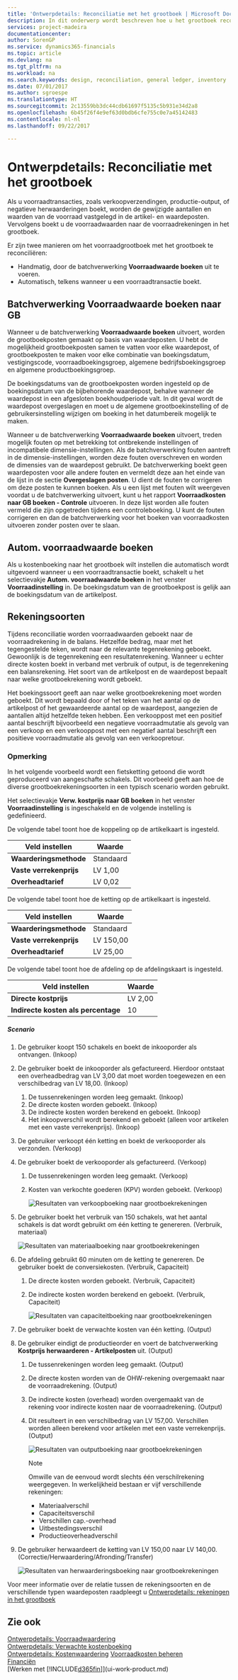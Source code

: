 ```yaml
---
title: 'Ontwerpdetails: Reconciliatie met het grootboek | Microsoft Docs'
description: In dit onderwerp wordt beschreven hoe u het grootboek reconcilieert wanneer u voorraadtransacties, zoals verkoopverzendingen, productie-output of negatieve herwaarderingen, boekt.
services: project-madeira
documentationcenter: 
author: SorenGP
ms.service: dynamics365-financials
ms.topic: article
ms.devlang: na
ms.tgt_pltfrm: na
ms.workload: na
ms.search.keywords: design, reconciliation, general ledger, inventory
ms.date: 07/01/2017
ms.author: sgroespe
ms.translationtype: HT
ms.sourcegitcommit: 2c13559bb3dc44cdb61697f5135c5b931e34d2a8
ms.openlocfilehash: 6b45f26f4e9ef63d0bdb6cfe755c0e7a45142483
ms.contentlocale: nl-nl
ms.lasthandoff: 09/22/2017

---
```

# <a name="design-details-reconciliation-with-the-general-ledger"></a>Ontwerpdetails: Reconciliatie met het grootboek
Als u voorraadtransacties, zoals verkoopverzendingen, productie-output, of negatieve herwaarderingen boekt, worden de gewijzigde aantallen en waarden van de voorraad vastgelegd in de artikel- en waardeposten. Vervolgens boekt u de voorraadwaarden naar de voorraadrekeningen in het grootboek.  

Er zijn twee manieren om het voorraadgrootboek met het grootboek te reconciliëren:  

* Handmatig, door de batchverwerking **Voorraadwaarde boeken** uit te voeren.  
* Automatisch, telkens wanneer u een voorraadtransactie boekt.  

## <a name="post-inventory-cost-to-gl-batch-job"></a>Batchverwerking Voorraadwaarde boeken naar GB  
Wanneer u de batchverwerking **Voorraadwaarde boeken** uitvoert, worden de grootboekposten gemaakt op basis van waardeposten. U hebt de mogelijkheid grootboekposten samen te vatten voor elke waardepost, of grootboekposten te maken voor elke combinatie van boekingsdatum, vestigingscode, voorraadboekingsgroep, algemene bedrijfsboekingsgroep en algemene productboekingsgroep.  

De boekingsdatums van de grootboekposten worden ingesteld op de boekingsdatum van de bijbehorende waardepost, behalve wanneer de waardepost in een afgesloten boekhoudperiode valt. In dit geval wordt de waardepost overgeslagen en moet u de algemene grootboekinstelling of de gebruikersinstelling wijzigen om boeking in het datumbereik mogelijk te maken.  

Wanneer u de batchverwerking **Voorraadwaarde boeken** uitvoert, treden mogelijk fouten op met betrekking tot ontbrekende instellingen of incompatibele dimensie-instellingen. Als de batchverwerking fouten aantreft in de dimensie-instellingen, worden deze fouten overschreven en worden de dimensies van de waardepost gebruikt. De batchverwerking boekt geen waardeposten voor alle andere fouten en vermeldt deze aan het einde van de lijst in de sectie **Overgeslagen posten**. U dient de fouten te corrigeren om deze posten te kunnen boeken. Als u een lijst met fouten wilt weergeven voordat u de batchverwerking uitvoert, kunt u het rapport **Voorraadkosten naar GB boeken - Controle** uitvoeren. In deze lijst worden alle fouten vermeld die zijn opgetreden tijdens een controleboeking. U kunt de fouten corrigeren en dan de batchverwerking voor het boeken van voorraadkosten uitvoeren zonder posten over te slaan.  

## <a name="automatic-cost-posting"></a>Autom. voorraadwaarde boeken  
Als u kostenboeking naar het grootboek wilt instellen die automatisch wordt uitgevoerd wanneer u een voorraadtransactie boekt, schakelt u het selectievakje **Autom. voorraadwaarde boeken** in het venster **Voorraadinstelling** in. De boekingsdatum van de grootboekpost is gelijk aan de boekingsdatum van de artikelpost.  

## <a name="account-types"></a>Rekeningsoorten  
Tijdens reconciliatie worden voorraadwaarden geboekt naar de voorraadrekening in de balans. Hetzelfde bedrag, maar met het tegengestelde teken, wordt naar de relevante tegenrekening geboekt. Gewoonlijk is de tegenrekening een resultatenrekening. Wanneer u echter directe kosten boekt in verband met verbruik of output, is de tegenrekening een balansrekening. Het soort van de artikelpost en de waardepost bepaalt naar welke grootboekrekening wordt geboekt.  

Het boekingssoort geeft aan naar welke grootboekrekening moet worden geboekt. Dit wordt bepaald door of het teken van het aantal op de artikelpost of het gewaardeerde aantal op de waardepost, aangezien de aantallen altijd hetzelfde teken hebben. Een verkooppost met een positief aantal beschrijft bijvoorbeeld een negatieve voorraadmutatie als gevolg van een verkoop en een verkooppost met een negatief aantal beschrijft een positieve voorraadmutatie als gevolg van een verkoopretour.  

### <a name="example"></a>Opmerking  
In het volgende voorbeeld wordt een fietsketting getoond die wordt geproduceerd van aangeschafte schakels. Dit voorbeeld geeft aan hoe de diverse grootboekrekeningsoorten in een typisch scenario worden gebruikt.  

Het selectievakje **Verw. kostprijs naar GB boeken** in het venster **Voorraadinstelling** is ingeschakeld en de volgende instelling is gedefinieerd.  

De volgende tabel toont hoe de koppeling op de artikelkaart is ingesteld.  

|Veld instellen|Waarde|  
|-----------------|-----------|  
|**Waarderingsmethode**|Standaard|  
|**Vaste verrekenprijs**|LV 1,00|  
|**Overheadtarief**|LV 0,02|  

De volgende tabel toont hoe de ketting op de artikelkaart is ingesteld.  

|Veld instellen|Waarde|  
|-----------------|-----------|  
|**Waarderingsmethode**|Standaard|  
|**Vaste verrekenprijs**|LV 150,00|  
|**Overheadtarief**|LV 25,00|  

De volgende tabel toont hoe de afdeling op de afdelingskaart is ingesteld.  

|Veld instellen|Waarde|  
|-----------------|-----------|  
|**Directe kostprijs**|LV 2,00|  
|**Indirecte kosten als percentage**|10|  

##### <a name="scenario"></a>Scenario  
1. De gebruiker koopt 150 schakels en boekt de inkooporder als ontvangen. (Inkoop)  
2. De gebruiker boekt de inkooporder als gefactureerd. Hierdoor ontstaat een overheadbedrag van LV 3,00 dat moet worden toegewezen en een verschilbedrag van LV 18,00. (Inkoop)  

    1. De tussenrekeningen worden leeg gemaakt. (Inkoop)  
    2. De directe kosten worden geboekt. (Inkoop)  
    3. De indirecte kosten worden berekend en geboekt. (Inkoop)  
    4. Het inkoopverschil wordt berekend en geboekt (alleen voor artikelen met een vaste verrekenprijs). (Inkoop)  
3. De gebruiker verkoopt één ketting en boekt de verkooporder als verzonden. (Verkoop)  
4. De gebruiker boekt de verkooporder als gefactureerd. (Verkoop)  

    1. De tussenrekeningen worden leeg gemaakt. (Verkoop)  
    2. Kosten van verkochte goederen (KPV) worden geboekt. (Verkoop)  

        ![Resultaten van verkoopboeking naar grootboekrekeningen](media/design_details_inventory_costing_3_gl_posting_sales.png "design_details_inventory_costing_3_GL_posting_sales")  
5. De gebruiker boekt het verbruik van 150 schakels, wat het aantal schakels is dat wordt gebruikt om één ketting te genereren. (Verbruik, materiaal)  

    ![Resultaten van materiaalboeking naar grootboekrekeningen](media/design_details_inventory_costing_3_gl_posting_material.png "design_details_inventory_costing_3_GL_posting_material")  
6. De afdeling gebruikt 60 minuten om de ketting te genereren. De gebruiker boekt de conversiekosten. (Verbruik, Capaciteit)  

    1. De directe kosten worden geboekt. (Verbruik, Capaciteit)  
    2. De indirecte kosten worden berekend en geboekt. (Verbruik, Capaciteit)  

        ![Resultaten van capaciteitboeking naar grootboekrekeningen](media/design_details_inventory_costing_3_gl_posting_capacity.png "design_details_inventory_costing_3_GL_posting_capacity")  
7. De gebruiker boekt de verwachte kosten van één ketting. (Output)  
8. De gebruiker eindigt de productieorder en voert de batchverwerking **Kostprijs herwaarderen - Artikelposten** uit. (Output)  

    1. De tussenrekeningen worden leeg gemaakt. (Output)  
    2. De directe kosten worden van de OHW-rekening overgemaakt naar de voorraadrekening. (Output)  
    3. De indirecte kosten (overhead) worden overgemaakt van de rekening voor indirecte kosten naar de voorraadrekening. (Output)  
    4. Dit resulteert in een verschilbedrag van LV 157,00. Verschillen worden alleen berekend voor artikelen met een vaste verrekenprijs. (Output)  

        ![Resultaten van outputboeking naar grootboekrekeningen](media/design_details_inventory_costing_3_gl_posting_output.png "design_details_inventory_costing_3_GL_posting_output")  

        > [!NOTE]  
        >  Omwille van de eenvoud wordt slechts één verschilrekening weergegeven. In werkelijkheid bestaan er vijf verschillende rekeningen:  
        >   
        >  * Materiaalverschil  
        >  * Capaciteitsverschil  
        >  * Verschillen cap.-overhead  
        >  * Uitbestedingsverschil  
        >  * Productieoverheadverschil  

9. De gebruiker herwaardeert de ketting van LV 150,00 naar LV 140,00. (Correctie/Herwaardering/Afronding/Transfer)  

    ![Resultaten van herwaarderingsboeking naar grootboekrekeningen](media/design_details_inventory_costing_3_gl_posting_adjustment.png "design_details_inventory_costing_3_GL_posting_adjustment")  

Voor meer informatie over de relatie tussen de rekeningsoorten en de verschillende typen waardeposten raadpleegt u [Ontwerpdetails: rekeningen in het grootboek](design-details-accounts-in-the-general-ledger.md)  

## <a name="see-also"></a>Zie ook  
[Ontwerpdetails: Voorraadwaardering](design-details-inventory-costing.md)   
[Ontwerpdetails: Verwachte kostenboeking](design-details-expected-cost-posting.md)   
[Ontwerpdetails: Kostenwaardering](design-details-cost-adjustment.md)
[Voorraadkosten beheren](finance-manage-inventory-costs.md)  
[Financiën](finance.md)  
[Werken met [!INCLUDE[d365fin](includes/d365fin_md.md)]](ui-work-product.md)

